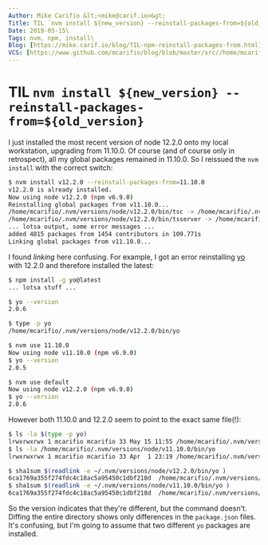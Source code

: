 ```yaml
---
Author: Mike Carifio &lt;<mike@carif.io>&gt;
Title: TIL `nvm install ${new_version} --reinstall-packages-from=${old_version}`\
Date: 2019-05-15\
Tags: nvm, npm, install\
Blog: [https://mike.carif.io/blog/TIL-npm-reinstall-packages-from.html](https://mike.carif.io/blog/TIL-npm-reinstall-packages-from.html)\
VCS: [https://www.github.com/mcarifio/blog/blob/master/src//home/mcarifio/writing/blog/mike.carif.io/bin/../src/TIL-npm-reinstall-packages-from.md](https://www.github.com/mcarifio/blog/blob/master/src//home/mcarifio/writing/blog/mike.carif.io/bin/../src/TIL-npm-reinstall-packages-from.md)
---
```


# TIL `nvm install ${new_version} --reinstall-packages-from=${old_version}`

I just installed the most recent version of node 12.2.0 onto my local workstation, upgrading from 11.10.0. Of course (and of course only in retrospect), all my global packages remained in 11.10.0. So I reissued the `nvm install` with the correct switch:

```bash
$ nvm install v12.2.0 --reinstall-packages-from=11.10.0
v12.2.0 is already installed.
Now using node v12.2.0 (npm v6.9.0)
Reinstalling global packages from v11.10.0...
/home/mcarifio/.nvm/versions/node/v12.2.0/bin/tsc -> /home/mcarifio/.nvm/versions/node/v12.2.0/lib/node_modules/typescript/bin/tsc
/home/mcarifio/.nvm/versions/node/v12.2.0/bin/tsserver -> /home/mcarifio/.nvm/versions/node/v12.2.0/lib/node_modules/typescript/bin/tsserver
... lotsa output, some error messages ...
added 4815 packages from 1454 contributors in 109.771s
Linking global packages from v11.10.0...
```

I found _linking_ here confusing. For example, I got an error reinstalling [yo]() with 12.2.0 and therefore installed the latest:

```bash
$ npm install -g yo@latest
... lotsa stuff ...

$ yo --version
2.0.6

$ type -p yo
/home/mcarifio/.nvm/versions/node/v12.2.0/bin/yo

$ nvm use 11.10.0
Now using node v11.10.0 (npm v6.9.0)
$ yo --version
2.0.5

$ nvm use default
Now using node v12.2.0 (npm v6.9.0)
$ yo --version
2.0.6
```

However both 11.10.0 and 12.2.0 seem to point to the exact same file(!):

```bash
$ ls -la $(type -p yo)
lrwxrwxrwx 1 mcarifio mcarifio 33 May 15 11:55 /home/mcarifio/.nvm/versions/node/v12.2.0/bin/yo -> ../lib/node_modules/yo/lib/cli.js
$ ls -la /home/mcarifio/.nvm/versions/node/v11.10.0/bin/yo
lrwxrwxrwx 1 mcarifio mcarifio 33 Apr  1 23:19 /home/mcarifio/.nvm/versions/node/v11.10.0/bin/yo -> ../lib/node_modules/yo/lib/cli.js

$ sha1sum $(readlink -e ~/.nvm/versions/node/v12.2.0/bin/yo )
6ca1769a355f274fdc4c18ac5a95450c1dbf218d  /home/mcarifio/.nvm/versions/node/v12.2.0/lib/node_modules/yo/lib/cli.js
$ sha1sum $(readlink -e ~/.nvm/versions/node/v11.10.0/bin/yo )
6ca1769a355f274fdc4c18ac5a95450c1dbf218d  /home/mcarifio/.nvm/versions/node/v11.10.0/lib/node_modules/yo/lib/cli.js
```

So the version indicates that they're different, but the command doesn't. Diffing the entire directory shows only differences in the `package.json` files. It's confusing,
but I'm going to assume that two different `yo` packages are installed.
